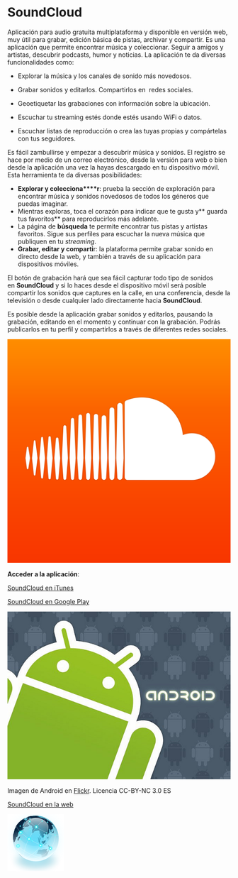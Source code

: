 # SoundCloud

Aplicación para audio gratuita multiplataforma y disponible en versión web, muy útil para grabar, edición básica de pistas, archivar y compartir. Es una aplicación que permite encontrar música y coleccionar. Seguir a amigos y artistas, descubrir podcasts, humor y noticias. La aplicación te da diversas funcionalidades como:

*   Explorar la música y los canales de sonido más novedosos.

*   Grabar sonidos y editarlos. Compartirlos en  redes sociales.
    
*   Geoetiquetar las grabaciones con información sobre la ubicación.
    
*   Escuchar tu streaming estés donde estés usando WiFi o datos.
    
*   Escuchar listas de reproducción o crea las tuyas propias y compártelas con tus seguidores.
    

Es fácil zambullirse y empezar a descubrir música y sonidos. El registro se hace por medio de un correo electrónico, desde la versión para web o bien desde la aplicación una vez la hayas descargado en tu dispositivo móvil. Esta herramienta te da diversas posibilidades:

*   **Explorar y colecciona****r**: prueba la sección de exploración para encontrar música y sonidos novedosos de todos los géneros que puedas imaginar.
*   Mientras exploras, toca el corazón para indicar que te gusta y** guarda tus favoritos** para reproducirlos más adelante.
*   La página de **búsqueda** te permite encontrar tus pistas y artistas favoritos. Sigue sus perfiles para escuchar la nueva música que publiquen en tu _streaming_.
*   **Grabar, editar y comparti**r: la plataforma permite grabar sonido en directo desde la web, y también a través de su aplicación para dispositivos móviles.

El botón de grabación hará que sea fácil capturar todo tipo de sonidos en **SoundCloud** y si lo haces desde el dispositivo móvil será posible compartir los sonidos que captures en la calle, en una conferencia, desde la televisión o desde cualquier lado directamente hacia **SoundCloud**.

Es posible desde la aplicación grabar sonidos y editarlos, pausando la grabación, editando en el momento y continuar con la grabación. Podrás publicarlos en tu perfil y compartirlos a través de diferentes redes sociales.


![soundcloud](img/SoundCloud.png)


**Acceder a la aplicación**:

[SoundCloud en iTunes](https://itunes.apple.com/es/app/soundcloud-musica-y-sonido/id336353151?mt=8) 

[SoundCloud en Google Play](https://play.google.com/store/apps/details?id=com.soundcloud.android&hl=es)


![Icono android](img/android_icon.jpg)


Imagen de Android en [Flickr](https://www.flickr.com/photos/ericajoy/2951483568/). Licencia CC-BY-NC 3.0 ES

[SoundCloud en la web](https://soundcloud.com/)  
  


![Icono de Web](img/1406119252_1.png)
